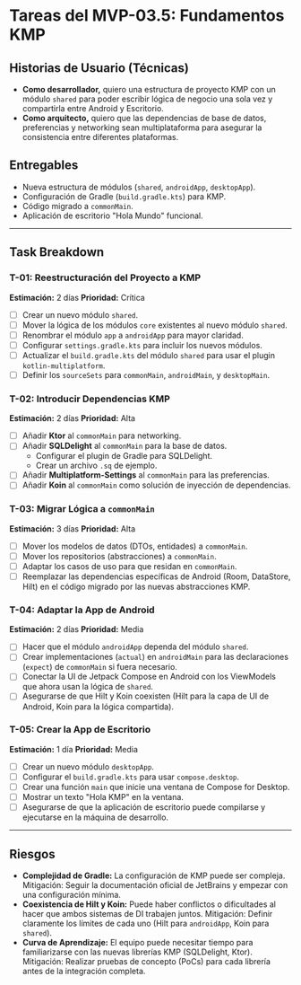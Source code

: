 # Tareas del MVP-03.5: Fundamentos KMP

## Historias de Usuario (Técnicas)

-   **Como desarrollador,** quiero una estructura de proyecto KMP con un módulo `shared` para poder escribir lógica de negocio una sola vez y compartirla entre Android y Escritorio.
-   **Como arquitecto,** quiero que las dependencias de base de datos, preferencias y networking sean multiplataforma para asegurar la consistencia entre diferentes plataformas.

## Entregables

-   Nueva estructura de módulos (`shared`, `androidApp`, `desktopApp`).
-   Configuración de Gradle (`build.gradle.kts`) para KMP.
-   Código migrado a `commonMain`.
-   Aplicación de escritorio "Hola Mundo" funcional.

---

## Task Breakdown

### T-01: Reestructuración del Proyecto a KMP
**Estimación:** 2 días
**Prioridad:** Crítica

-   [ ] Crear un nuevo módulo `shared`.
-   [ ] Mover la lógica de los módulos `core` existentes al nuevo módulo `shared`.
-   [ ] Renombrar el módulo `app` a `androidApp` para mayor claridad.
-   [ ] Configurar `settings.gradle.kts` para incluir los nuevos módulos.
-   [ ] Actualizar el `build.gradle.kts` del módulo `shared` para usar el plugin `kotlin-multiplatform`.
-   [ ] Definir los `sourceSets` para `commonMain`, `androidMain`, y `desktopMain`.

### T-02: Introducir Dependencias KMP
**Estimación:** 2 días
**Prioridad:** Alta

-   [ ] Añadir **Ktor** al `commonMain` para networking.
-   [ ] Añadir **SQLDelight** al `commonMain` para la base de datos.
    -   Configurar el plugin de Gradle para SQLDelight.
    -   Crear un archivo `.sq` de ejemplo.
-   [ ] Añadir **Multiplatform-Settings** al `commonMain` para las preferencias.
-   [ ] Añadir **Koin** al `commonMain` como solución de inyección de dependencias.

### T-03: Migrar Lógica a `commonMain`
**Estimación:** 3 días
**Prioridad:** Alta

-   [ ] Mover los modelos de datos (DTOs, entidades) a `commonMain`.
-   [ ] Mover los repositorios (abstracciones) a `commonMain`.
-   [ ] Adaptar los casos de uso para que residan en `commonMain`.
-   [ ] Reemplazar las dependencias específicas de Android (Room, DataStore, Hilt) en el código migrado por las nuevas abstracciones KMP.

### T-04: Adaptar la App de Android
**Estimación:** 2 días
**Prioridad:** Media

-   [ ] Hacer que el módulo `androidApp` dependa del módulo `shared`.
-   [ ] Crear implementaciones (`actual`) en `androidMain` para las declaraciones (`expect`) de `commonMain` si fuera necesario.
-   [ ] Conectar la UI de Jetpack Compose en Android con los ViewModels que ahora usan la lógica de `shared`.
-   [ ] Asegurarse de que Hilt y Koin coexisten (Hilt para la capa de UI de Android, Koin para la lógica compartida).

### T-05: Crear la App de Escritorio
**Estimación:** 1 día
**Prioridad:** Media

-   [ ] Crear un nuevo módulo `desktopApp`.
-   [ ] Configurar el `build.gradle.kts` para usar `compose.desktop`.
-   [ ] Crear una función `main` que inicie una ventana de Compose for Desktop.
-   [ ] Mostrar un texto "Hola KMP" en la ventana.
-   [ ] Asegurarse de que la aplicación de escritorio puede compilarse y ejecutarse en la máquina de desarrollo.

---

## Riesgos

-   **Complejidad de Gradle:** La configuración de KMP puede ser compleja. Mitigación: Seguir la documentación oficial de JetBrains y empezar con una configuración mínima.
-   **Coexistencia de Hilt y Koin:** Puede haber conflictos o dificultades al hacer que ambos sistemas de DI trabajen juntos. Mitigación: Definir claramente los límites de cada uno (Hilt para `androidApp`, Koin para `shared`).
-   **Curva de Aprendizaje:** El equipo puede necesitar tiempo para familiarizarse con las nuevas librerías KMP (SQLDelight, Ktor). Mitigación: Realizar pruebas de concepto (PoCs) para cada librería antes de la integración completa.
